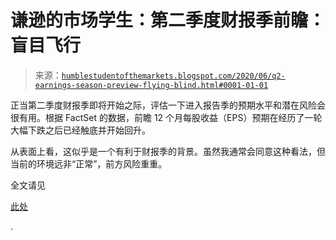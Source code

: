 <!--yml

分类：未分类

日期：2024-05-18 02:15:06

-->

# 谦逊的市场学生：第二季度财报季前瞻：盲目飞行

> 来源：[`humblestudentofthemarkets.blogspot.com/2020/06/q2-earnings-season-preview-flying-blind.html#0001-01-01`](https://humblestudentofthemarkets.blogspot.com/2020/06/q2-earnings-season-preview-flying-blind.html#0001-01-01)

正当第二季度财报季即将开始之际，评估一下进入报告季的预期水平和潜在风险会很有用。根据 FactSet 的数据，前瞻 12 个月每股收益（EPS）预期在经历了一轮大幅下跌之后已经触底并开始回升。

从表面上看，这似乎是一个有利于财报季的背景。虽然我通常会同意这种看法，但当前的环境远非“正常”，前方风险重重。

全文请见

[此处](https://humblestudentofthemarkets.com/2020/06/29/q2-earnings-preview-flying-blind/)

.
